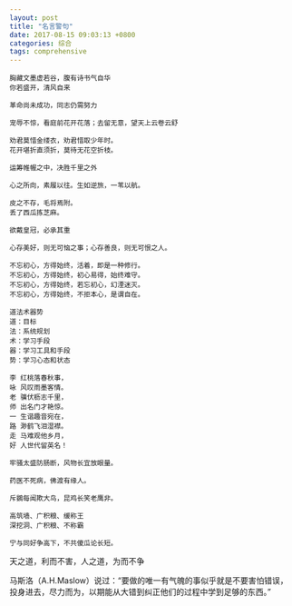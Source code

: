 ```yaml
---
layout: post
title: "名言警句"
date: 2017-08-15 09:03:13 +0800
categories: 综合
tags: comprehensive 
---
```


```
胸藏文墨虚若谷，腹有诗书气自华
你若盛开，清风自来
```



```
革命尚未成功，同志仍需努力
```



```
宠辱不惊，看庭前花开花落；去留无意，望天上云卷云舒
```



```
劝君莫惜金缕衣，劝君惜取少年时。 
花开堪折直须折，莫待无花空折枝。
```



```
运筹帷幄之中，决胜千里之外
```



```
心之所向，素履以往。生如逆旅，一苇以航。
```



```
皮之不存，毛将焉附。
丢了西瓜拣芝麻。
```



```
欲戴皇冠，必承其重
```



```
心存美好，则无可恼之事；心存善良，则无可恨之人。
```



```
不忘初心，方得始终，活着，即是一种修行。
不忘初心，方得始终，初心易得，始终难守。
不忘初心，方得始终，若忘初心，幻湮迷灭。
不忘初心，方得始终，不拒本心，是谓自在。
```



```
道法术器势
道：目标
法：系统规划
术：学习手段
器：学习工具和手段
势：学习心态和状态
```



```
李 红桃落春秋事，
咏 风叹雨墨客情。
老 骥伏枥志千里，
师 出名门才艳惊。
一 生谐趣音宛在，
路 渺鹤飞泪湿襟。
走 马难观他乡月，
好 人世代留英名！
```



```
牢骚太盛防肠断，风物长宜放眼量。
```



```
药医不死病，佛渡有缘人。
```





```
斥鷃每闻欺大鸟，昆鸡长笑老鹰非。
```



```
高筑墙、广积粮、缓称王
深挖洞、广积粮、不称霸
```





```
宁与同好争高下，不共傻瓜论长短。
```





天之道，利而不害，人之道，为而不争



马斯洛（A.H.Maslow）说过：“要做的唯一有气魄的事似乎就是不要害怕错误，投身进去，尽力而为，以期能从大错到纠正他们的过程中学到足够的东西。”